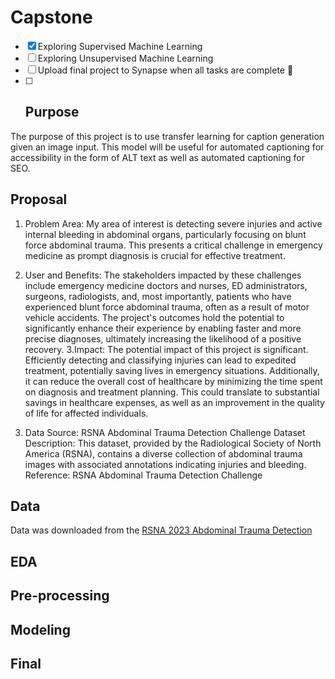 # Capstone
  - [x] Exploring Supervised Machine Learning 
  - [ ] Exploring Unsupervised Machine Learning
  - [ ] Upload final project to Synapse when all tasks are complete :tada:
  - [ ] ## Purpose
The purpose of this project is to use transfer learning for caption generation given an image input. This model will be useful for automated captioning for accessibility in the form of ALT text as well as automated captioning for SEO.

## Proposal 
1. Problem Area:
My area of interest is detecting severe injuries and active internal bleeding in abdominal organs, particularly focusing on blunt force abdominal trauma. This presents a critical challenge in emergency medicine as prompt diagnosis is crucial for effective treatment.

2. User and Benefits:
The stakeholders impacted by these challenges include emergency medicine doctors and nurses, ED administrators, surgeons, radiologists, and, most importantly, patients who have experienced blunt force abdominal trauma, often as a result of motor vehicle accidents. The project's outcomes hold the potential to significantly enhance their experience by enabling faster and more precise diagnoses, ultimately increasing the likelihood of a positive recovery.
3.Impact:
The potential impact of this project is significant. Efficiently detecting and classifying injuries can lead to expedited treatment, potentially saving lives in emergency situations. Additionally, it can reduce the overall cost of healthcare by minimizing the time spent on diagnosis and treatment planning. This could translate to substantial savings in healthcare expenses, as well as an improvement in the quality of life for affected individuals.
4. Data Source:
RSNA Abdominal Trauma Detection Challenge Dataset
Description: This dataset, provided by the Radiological Society of North America (RSNA), contains a diverse collection of abdominal trauma images with associated annotations indicating injuries and bleeding.
Reference: RSNA Abdominal Trauma Detection Challenge


## Data
Data was downloaded from the [RSNA 2023 Abdominal Trauma Detection](https://www.kaggle.com/competitions/rsna-2023-abdominal-trauma-detection/data)



## EDA


## Pre-processing


## Modeling


## Final

